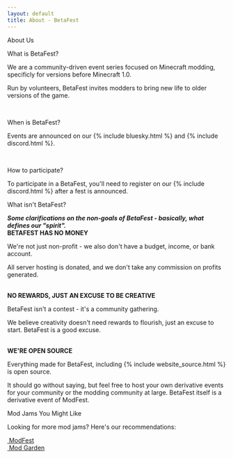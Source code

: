 ```yaml
---
layout: default
title: About - BetaFest
---
```

<div class="container">
  <span class="title-text-2">About Us</span>
  <div class="card text-card">
    <p class="title-text-3">What is BetaFest?</p>
    <p>We are a community-driven event series focused on Minecraft modding, specificly for versions before Minecraft 1.0.</p>
	<p>Run by volunteers, BetaFest invites modders to bring new life to older versions of the game.</p>
	<br />
	<p class="title-text-3">When is BetaFest?</p>
	<p>Events are announced on our {% include bluesky.html %} and {% include discord.html %}.</p>
    <br />
    <p class="title-text-3">How to participate?</p>
	<p>To participate in a BetaFest, you'll need to register on our {% include discord.html %} after a fest is announced.</p>
  </div>
  <div class="card text-card">
    <p class="title-text-3">What isn't BetaFest?</p>
	<div class="card quote-card">
		<b><em>Some clarifications on the non-goals of BetaFest - basically, what defines our "spirit".</em></b>
	</div>
    <b>BETAFEST HAS NO MONEY</b>
	<p>We're not just non-profit - we also don't have a budget, income, or bank account.</p>
	<p>All server hosting is donated, and we don't take any commission on profits generated.</p> 
	<br />
    <b>NO REWARDS, JUST AN EXCUSE TO BE CREATIVE</b>
	<p>BetaFest isn't a contest - it's a community gathering.</p>
	<p>We believe creativity doesn't need rewards to flourish, just an excuse to start. BetaFest is a good excuse.</p>
	<br />
    <b>WE'RE OPEN SOURCE</b>
	<p>Everything made for BetaFest, including {% include website_source.html %} is open source.</p>
	<p>It should go without saying, but feel free to host your own derivative events for your community or the modding community at large. BetaFest itself is a derivative event of ModFest.</p>
  </div>
  <div class="card text-card">
    <p class="title-text-3">Mod Jams You Might Like</p>
	<p>Looking for more mod jams? Here's our recommendations:</p>
	<div class="link-container modfest">
	  <a href="https://modfest.net" target="_blank" class="link-link" aria-label="ModFest">
        <img src="https://modfest.net/assets/logo/modfest.svg" class="link-logo" alt="">
        <span class="link-text modfest">ModFest</span>
      </a>
	</div>
	<div class="link-container modgarden">
      <a href="https://modgarden.net" target="_blank" class="link-link" aria-label="Mod Garden">
        <img src="https://modgarden.net/images/icon/generic.png" class="link-logo" alt="">
        <span class="link-text modgarden">Mod Garden</span>
      </a>
	</div>
  </div>
</div>